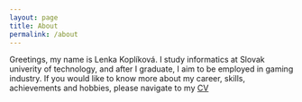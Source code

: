 ```yaml
---
layout: page
title: About
permalink: /about
---
```


Greetings, my name is Lenka Koplíková.
I study informatics at Slovak univerity of technology, and after I graduate, I aim to be employed in gaming industry.
If you would like to know more about my career, skills, achievements and hobbies, please navigate to my [CV](./CV)
